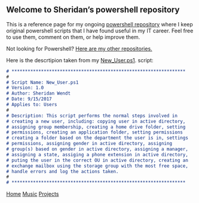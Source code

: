 ## Welcome to Sheridan’s powershell repository

This is a reference page for my ongoing [powershell repository]( https://github.com/sheridanwendt/powershell) where I keep original powershell scripts that I have found useful in my IT career. Feel free to use them, comment on them, or help improve them. 


Not looking for Powershell? [Here are my other repositories.](https://github.com/sheridanwendt)


Here is the descrtipion taken from my [New_User.ps1](https://github.com/sheridanwendt/powershell/blob/master/New_User.ps1). script:

```markdown
# *****************************************************************
#
# Script Name: New_User.ps1
# Version: 1.0
# Author: Sheridan Wendt
# Date: 9/15/2017
# Applies to: Users
#
# Description: This script performs the normal steps involved in 
# creating a new user, including: copying user in active directory,
# assigning group membership, creating a home drive folder, setting 
# permissions, creating an application folder, setting permissions 
# creating a folder based on the department the user is in, settings 
# permissions, assigning gender in active directory, assigning
# group(s) based on gender in active directory, assigning a manager,
# assigning a state, assiging a phone extension in active directory, 
# puting the user in the correct OU in active directory, creating an
# exchange mailbox using the storage group with the most free space, 
# handle errors and log the actions taken.
#
# *****************************************************************
```

[Home](http://SheridanWendt.com) [Music](http://music.SheridanWendt.com) [Projects](http://projects.SheridanWendt.com)
